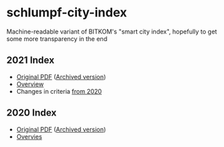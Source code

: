 # schlumpf-city-index
Machine-readable variant of BITKOM's "smart city index", hopefully to get some more transparency in the end

## 2021 Index

* [Original PDF](https://www.bitkom.org/sites/default/files/2021-10/2021-09-30-smart-city-index.pdf?mtm_campaign=smart-city-index-pdf-2021) ([Archived version](https://web.archive.org/web/20211009042146/https://www.bitkom.org/sites/default/files/2021-10/2021-09-30-smart-city-index.pdf?mtm_campaign=smart-city-index-pdf-2021))
* [Overview](2021/index.md)
* Changes in criteria [from 2020](2021/criteria_diff2020.md)

## 2020 Index
* [Original PDF](https://www.bitkom.org/sites/default/files/2020-10/201009_smart-city-index_gesamt.pdf) ([Archived version](https://web.archive.org/web/20201028022700/https://www.bitkom.org/sites/default/files/2020-10/201009_smart-city-index_gesamt.pdf))
* [Overvies](2020/index.md)
